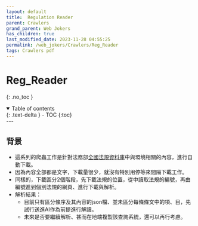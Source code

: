```yaml
---
layout: default
title:  Regulation Reader
parent: Crawlers
grand_parent: Web Jokers
has_children: true
last_modified_date: 2023-11-28 04:55:25
permalink: /web_jokers/Crawlers/Reg_Reader
tags: Crawlers pdf
---
```


# Reg_Reader
{: .no_toc }

<details open markdown="block">
  <summary>
    Table of contents
  </summary>
  {: .text-delta }
- TOC
{:toc}
</details>
---

## 背景

- 這系列的爬蟲工作是針對法務部[全國法規資料庫](https://law.moj.gov.tw/Index.aspx)中與環境相關的內容，進行自動下載。
- 因為內容全部都是文字，下載量很少，就沒有特別用停等來間隔下載工作。
- 同樣的，下載區分2個階段，先下載法規的位置，從中讀取法規的編號，再由編號進到個別法規的網頁、進行下載與解析。
- 解析結果：
  - 目前只有區分條序及其內容的json檔、並未區分每條條文中的項、目，先試行送進AI作為前提進行解讀。
  - 未來是否要繼續解析、甚而在地端複製該查詢系統，還可以再行考慮。
